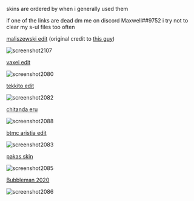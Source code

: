 skins are ordered by when i generally used them

 if one of the links are dead dm me on discord Maxwell##9752 i try not to clear my s-ul files too often
 
[maliszewski edit](https://maxwell.s-ul.eu/CE5Xv7fq)
(original credit to [this guy](https://www.youtube.com/watch?v=xVlRTaowLIM))

![screenshot2107](https://user-images.githubusercontent.com/114369231/193535295-62e96ed5-d933-4a48-ba85-94c43cccdd9e.jpg)


[vaxei edit](https://maxwell.s-ul.eu/LTnE5Bl3)

![screenshot2080](https://user-images.githubusercontent.com/114369231/192191851-294dddcc-bf48-4591-b2ab-4f3b83adb69a.jpg)


[tekkito edit](https://maxwell.s-ul.eu/BYLMrzat)

![screenshot2082](https://user-images.githubusercontent.com/114369231/192192242-c810c3d8-7baa-449c-b12a-f284c6e48313.jpg)


[chitanda eru](https://cdn.discordapp.com/attachments/803390861886357515/995867504981311518/chitanda_eru.osk)

![screenshot2088](https://user-images.githubusercontent.com/114369231/192194931-3f4f2389-ae6e-4e8c-8cec-43ac5845338e.jpg)


[btmc aristia edit](https://maxwell.s-ul.eu/3ZNCWg8i)

![screenshot2083](https://user-images.githubusercontent.com/114369231/192192735-0578c10c-b9e5-4f4d-96f3-64f714ff3beb.jpg)


[pakas skin](https://maxwell.s-ul.eu/KeJv2fLN)

![screenshot2085](https://user-images.githubusercontent.com/114369231/192193908-5cf56c29-bfda-4c97-b23b-58197a29ec4e.jpg)


[Bubbleman 2020](https://drive.google.com/file/d/19LlCZZbtmw5RM3xNwJoc_a0O0FxeuwTz/view?usp=sharing)

![screenshot2086](https://user-images.githubusercontent.com/114369231/192194286-bc1ebeed-d29b-4e77-83f9-bd3fcf14eb66.jpg)

